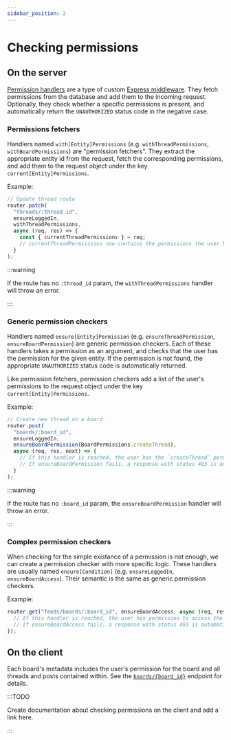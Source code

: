 ```yaml
---
sidebar_position: 2
---
```


# Checking permissions

## On the server

[Permission handlers](https://github.com/BobaBoard/boba-backend/blob/main/handlers/permissions.ts) are a type of custom [Express middleware](https://expressjs.com/en/guide/using-middleware.html). They fetch permissions from the database and add them to the incoming request. Optionally, they check whether a specific permissions is present, and automatically return the `UNAUTHORIZED` status code in the negative case.

### Permissions fetchers

Handlers named `with[Entity]Permissions` (e.g. `withThreadPermissions`, `withBoardPermissions`) are "permission fetchers". They extract the appropriate entity id from the request, fetch the corresponding permissions, and add them to the request object under the key `current[Entity]Permissions`.

Example:

```js
// Update thread route
router.patch(
  "threads/:thread_id",
  ensureLoggedIn,
  withThreadPermissions,
  async (req, res) => {
    const { currentThreadPermissions } = req;
    // currentThreadPermissions now contains the permissions the user has for the thread with id `thread_id`.
  }
);
```

:::warning

If the route has no `:thread_id` param, the `withThreadPermissions` handler will throw an error.

:::

### Generic permission checkers

Handlers named `ensure[Entity]Permission` (e.g. `ensureThreadPermission`, `ensureBoardPermission`) are generic permission checkers. Each of these handlers takes a permission as an argument, and checks that the user has the permission for the given entity. If the permission is not found, the appropriate `UNAUTHORIZED` status code is automatically returned.

Like permission fetchers, permission checkers add a list of the user's permissions to the request object under the key `current[Entity]Permissions`.

Example:

```js
// Create new thread on a board
router.post(
  "boards/:board_id",
  ensureLoggedIn,
  ensureBoardPermission(BoardPermissions.createThread),
  async (req, res, next) => {
    // If this handler is reached, the user has the `createThread` permission for the board with id `board_i`.
    // If ensureBoardPermission fails, a response with status 403 is automatically sent back.
  }
);
```

:::warning

If the route has no `:board_id` param, the `ensureBoardPermission` handler will throw an error.

:::

### Complex permission checkers

When checking for the simple existance of a permission is not enough, we can create a permission checker with more specific logic. These handlers are usually named `ensure[Condition]` (e.g. `ensureLoggedIn`, `ensureBoardAccess`). Their semantic is the same as generic permission checkers.

Example:

```js
router.get("feeds/boards/:board_id", ensureBoardAccess, async (req, res) => {
  // If this handler is reached, the user has permission to access the board with id `board_id`.
  // If ensureBoardAccess fails, a response with status 403 is automatically sent back.
});
```

## On the client

Each board's metadata includes the user's permission for the board and all threads and posts contained within. See the [`boards/{board_id}`](/docs/development/rest-api/#operation/getBoardsByUuid) endpoint for details.

:::TODO

Create documentation about checking permissions on the client and add a link here.

:::
